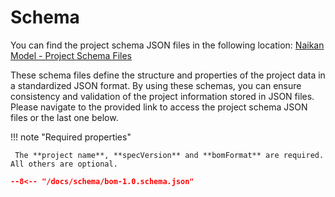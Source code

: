 # Schema

You can find the project schema JSON files in the following
location: [Naikan Model - Project Schema Files](https://github.com/enofex/naikan-model/tree/main/src/main/resources)

These schema files define the structure and properties of the project data in a standardized JSON
format. By using these schemas, you can ensure consistency and validation of the project information
stored in JSON files. Please navigate to the provided link to access the project schema JSON files
or the last one below.

!!! note "Required properties"

     The **project name**, **specVersion** and **bomFormat** are required. All others are optional.

``` json title="bom-1.0.schema.json"
--8<-- "/docs/schema/bom-1.0.schema.json"
```
